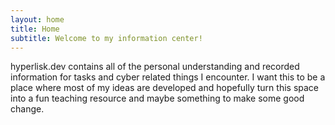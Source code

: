 ```yaml
---
layout: home
title: Home
subtitle: Welcome to my information center!
---
```


hyperlisk.dev contains all of the personal understanding and recorded information for tasks and cyber related things I encounter. I want this to be a place where most of my ideas are developed and hopefully turn this space into a fun teaching resource and maybe something to make some good change.